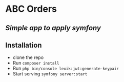 # ABC Orders
## _Simple app to apply symfony_

## Installation

- clone the repo 
- Run `composer install`
- Run `php bin/console lexik:jwt:generate-keypair`
- Start serving `symfony server:start`
